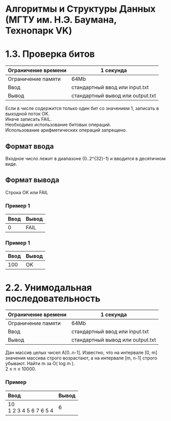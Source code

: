 # Алгоритмы и Структуры Данных (МГТУ им. Н.Э. Баумана, Технопарк VK)

# 1.3. Проверка битов

| Ограничение времени | 1 секунда |
|---------------------|-----------|
| Ограничение памяти  | 64Mb      |
| Ввод                | стандартный ввод или input.txt   |
| Вывод               | стандартный вывод или output.txt |

Если в числе содержится только один бит со значением 1, записать в выходной поток OK.  
Иначе записать FAIL.  
Необходимо использование битовых операций.  
Использование арифметических операций запрещено.

## Формат ввода

Входное число лежит в диапазоне \(0..2^{32}-1\) и вводится в десятичном виде.

## Формат вывода

Строка OK или FAIL

### Пример 1

| Ввод | Вывод |
|------|-------|
| 0    | FAIL  |

### Пример 1

| Ввод | Вывод |
|------|-------|
| 100    | OK  |

# 2.2. Унимодальная последовательность

| Ограничение времени | 1 секунда |
|---------------------|-----------|
| Ограничение памяти  | 64Mb      |
| Ввод                | стандартный ввод или input.txt   |
| Вывод               | стандартный вывод или output.txt |

Дан массив целых чисел А[0..n-1]. Известно, что на интервале [0, m] значения массива строго возрастают, а на интервале [m, n-1] строго убывают. Найти m за O( log m ).  
2 ≤ n ≤ 10000.

### Пример

| Ввод                      | Вывод |
|:--------------------------|:------|
| 10<br>1 2 3 4 5 6 7 6 5 4 | 6     |
